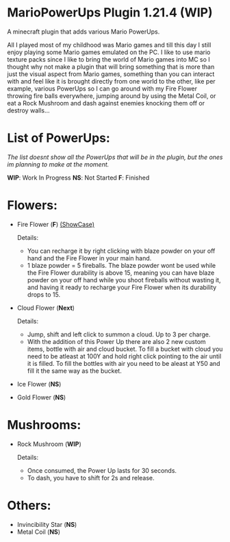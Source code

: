 # MarioPowerUps Plugin 1.21.4 (WIP)
A minecraft plugin that adds various Mario PowerUps.

All I played most of my childhood was Mario games and till this day I still enjoy playing some Mario games emulated on the PC.
I like to use mario texture packs since I like to bring the world of Mario games into MC so I thought why not make a plugin that will bring something that is more than just the visual
aspect from Mario games, something than you can interact with and feel like it is brought directly from one world to the other, like per example, various PowerUps so I can go around with my 
Fire Flower throwing fire balls everywhere, jumping around by using the Metal Coil, or eat a Rock Mushroom and dash against enemies knocking them off or destroy walls...


# List of PowerUps:

_The list doesnt show all the PowerUps that will be in the plugin, but the ones im planning to make at the moment._

**WIP**: Work In Progress
**NS**: Not Started
**F**: Finished

# Flowers:
- Fire Flower (**F**)
   [(ShowCase)](https://youtu.be/_Bd3sv9p_Tk)

  Details:
  
     - You can recharge it by right clicking with blaze powder on your off hand and the Fire Flower in your main hand.
     - 1 blaze powder = 5 fireballs. The blaze powder wont be used while the Fire Flower durability is above 15, meaning
      you can have blaze powder on your off hand while you shoot fireballs without wasting it, and having it ready to recharge
      your Fire Flower when its durability drops to 15.
      
- Cloud Flower (**Next**)

  Details:

  - Jump, shift and left click to summon a cloud. Up to 3 per charge.
  - With the addition of this Power Up there are also 2 new custom items, bottle with air and cloud bucket.
    To fill a bucket with cloud you need to be atleast at 100Y and hold right click pointing to the air until it is filled.
    To fill the bottles with air you need to be aleast at Y50 and fill it the same way as the bucket.

       
- Ice Flower (**NS**)
- Gold Flower (**NS**)


# Mushrooms:
- Rock Mushroom (**WIP**)

  Details:

  - Once consumed, the Power Up lasts for 30 seconds.
  - To dash, you have to shift for 2s and release.
 

# Others:
   - Invincibility Star (**NS**)
   - Metal Coil (**NS**)


